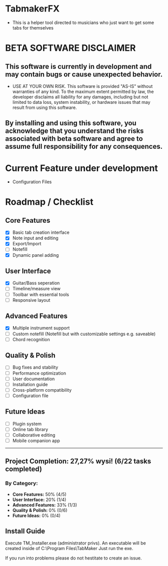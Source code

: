 # TabmakerFX
- This is a helper tool directed to musicians who just want to get some tabs for themselves

# BETA SOFTWARE DISCLAIMER

## This software is currently in development and may contain bugs or cause unexpected behavior. 

- USE AT YOUR OWN RISK. This software is provided "AS-IS" without warranties of any kind. To the maximum extent permitted by law, the developer disclaims all liability for any damages, including but not limited to data loss, system instability, or hardware issues that may result from using this software.

## By installing and using this software, you acknowledge that you understand the risks associated with beta software and agree to assume full responsibility for any consequences.

# Current Feature under development
- Configuration Files

# Roadmap / Checklist

## Core Features
- [x] Basic tab creation interface
- [x] Note input and editing
- [x] Export/Import
- [ ] Notefill
- [x] Dynamic panel adding

## User Interface
- [x] Guitar/Bass seperation
- [ ] Timeline/measure view
- [ ] Toolbar with essential tools
- [ ] Responsive layout

## Advanced Features
- [x] Multiple instrument support
- [ ] Custom notefill (Notefill but with customizable settings e.g. saveable)
- [ ] Chord recognition

## Quality & Polish
- [ ] Bug fixes and stability
- [ ] Performance optimization
- [ ] User documentation
- [ ] Installation guide
- [ ] Cross-platform compatibility
- [ ] Configuration file

## Future Ideas
- [ ] Plugin system
- [ ] Online tab library
- [ ] Collaborative editing
- [ ] Mobile companion app

---

## Project Completion: **27,27%** wysi! (6/22 tasks completed)

### By Category:
- **Core Features:** 50% (4/5)
- **User Interface:** 20% (1/4)
- **Advanced Features:** 33% (1/3)
- **Quality & Polish:** 0% (0/6)
- **Future Ideas:** 0% (0/4)


## Install Guide
Execute TM_Installer.exe (administrator privs). An executable will be created inside of C:\Program Files\TabMaker
Just run the exe.

If you run into problems please do not hestitate to create an issue.
